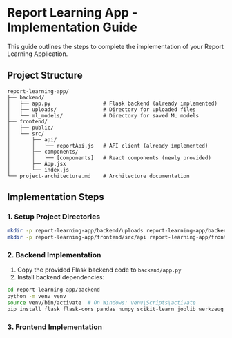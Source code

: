 # Report Learning App - Implementation Guide

This guide outlines the steps to complete the implementation of your Report Learning Application.

## Project Structure

```
report-learning-app/
├── backend/
│   ├── app.py                 # Flask backend (already implemented)
│   ├── uploads/               # Directory for uploaded files
│   └── ml_models/             # Directory for saved ML models
├── frontend/
│   ├── public/
│   └── src/
│       ├── api/
│       │   └── reportApi.js   # API client (already implemented)
│       ├── components/
│       │   └── [components]   # React components (newly provided)
│       ├── App.jsx
│       └── index.js
└── project-architecture.md    # Architecture documentation
```

## Implementation Steps

### 1. Setup Project Directories

```bash
mkdir -p report-learning-app/backend/uploads report-learning-app/backend/ml_models
mkdir -p report-learning-app/frontend/src/api report-learning-app/frontend/src/components
```

### 2. Backend Implementation

1. Copy the provided Flask backend code to `backend/app.py`
2. Install backend dependencies:

```bash
cd report-learning-app/backend
python -m venv venv
source venv/bin/activate  # On Windows: venv\Scripts\activate
pip install flask flask-cors pandas numpy scikit-learn joblib werkzeug
```

### 3. Frontend Implementation